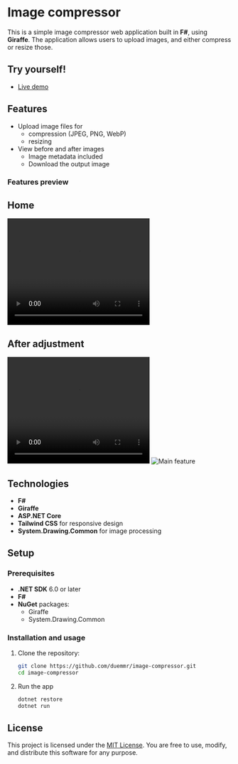 # Image compressor

This is a simple image compressor web application built in **F#**, using **Giraffe**. The application allows users to upload images, and either compress or resize those.

## Try yourself!
- [Live demo](https://imagecompressor-eycnemgnhthqhubu.westeurope-01.azurewebsites.net/)

## Features

- Upload image files for
  - compression (JPEG, PNG, WebP)
  - resizing
- View before and after images
  - Image metadata included
  - Download the output image

### Features preview

## Home
<video width="320" height="240" controls>
  <source src="https://i.gyazo.com/3b568cfed2f52f547e48436e84ed3dc2.mp4" type="video/mp4">
</video> 

## After adjustment
<video width="320" height="240" controls>
  <source src="https://i.gyazo.com/00e24d9fd0ef111f712b69568470b4b9.mp4" type="video/mp4">
</video> 

<img src="https://i.gyazo.com/3b568cfed2f52f547e48436e84ed3dc2.mp4" alt="Main feature" />


## Technologies

- **F#**
- **Giraffe**
- **ASP.NET Core**
- **Tailwind CSS** for responsive design
- **System.Drawing.Common** for image processing

## Setup

### Prerequisites

- **.NET SDK** 6.0 or later
- **F#**
- **NuGet** packages:
  - Giraffe
  - System.Drawing.Common

### Installation and usage

1. Clone the repository:
   ```bash
   git clone https://github.com/duemmr/image-compressor.git
   cd image-compressor
   ```
2. Run the app
    ```bash
    dotnet restore
    dotnet run
    ```

## License

This project is licensed under the [MIT License](./LICENSE). You are free to use, modify, and distribute this software for any purpose.